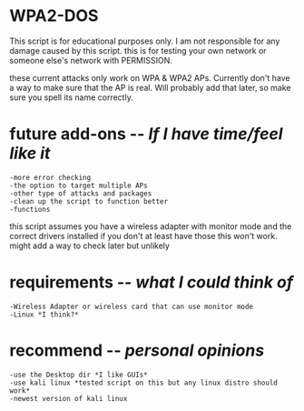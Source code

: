 # WPA2-DOS
This script is for educational purposes only.
I am not responsible for any damage caused by this script.
this is for testing your own network or someone else's network with PERMISSION.

these current attacks only work on WPA & WPA2 APs.
Currently don't have a way to make sure that the AP is real. Will probably add that later, so make sure you spell its name correctly.



# future add-ons -- *If I have time/feel like it*
    -more error checking
    -the option to target multiple APs
    -other type of attacks and packages
    -clean up the script to function better
    -functions

this script assumes you have a wireless adapter with monitor mode and the correct drivers installed
if you don't at least have those this won't work.
might add a way to check later but unlikely

# requirements -- *what I could think of*
    -Wireless Adapter or wireless card that can use monitor mode
    -Linux *I think?*



# recommend -- *personal opinions* 
    -use the Desktop dir *I like GUIs*
    -use kali linux *tested script on this but any linux distro should work*
    -newest version of kali linux 
